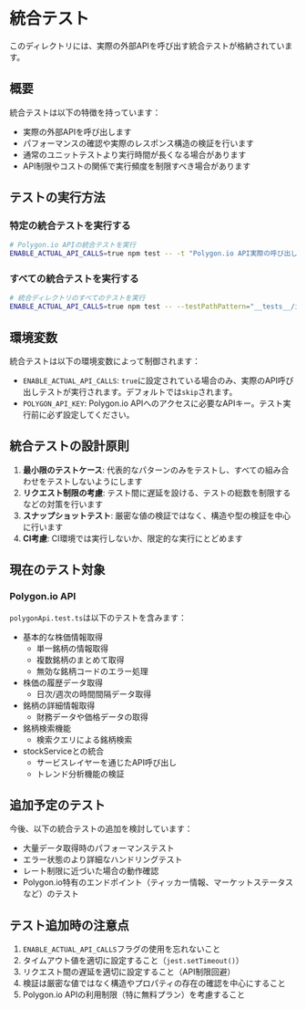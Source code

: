 # 統合テスト

このディレクトリには、実際の外部APIを呼び出す統合テストが格納されています。

## 概要

統合テストは以下の特徴を持っています：

- 実際の外部APIを呼び出します
- パフォーマンスの確認や実際のレスポンス構造の検証を行います
- 通常のユニットテストより実行時間が長くなる場合があります
- API制限やコストの関係で実行頻度を制限すべき場合があります

## テストの実行方法

### 特定の統合テストを実行する

```bash
# Polygon.io APIの統合テストを実行
ENABLE_ACTUAL_API_CALLS=true npm test -- -t "Polygon.io API実際の呼び出しテスト" --testPathPattern="polygonApi.test.ts"
```

### すべての統合テストを実行する

```bash
# 統合ディレクトリのすべてのテストを実行
ENABLE_ACTUAL_API_CALLS=true npm test -- --testPathPattern="__tests__/integration"
```

## 環境変数

統合テストは以下の環境変数によって制御されます：

- `ENABLE_ACTUAL_API_CALLS`: `true`に設定されている場合のみ、実際のAPI呼び出しテストが実行されます。デフォルトでは`skip`されます。
- `POLYGON_API_KEY`: Polygon.io APIへのアクセスに必要なAPIキー。テスト実行前に必ず設定してください。

## 統合テストの設計原則

1. **最小限のテストケース**: 代表的なパターンのみをテストし、すべての組み合わせをテストしないようにします
2. **リクエスト制限の考慮**: テスト間に遅延を設ける、テストの総数を制限するなどの対策を行います
3. **スナップショットテスト**: 厳密な値の検証ではなく、構造や型の検証を中心に行います
4. **CI考慮**: CI環境では実行しないか、限定的な実行にとどめます

## 現在のテスト対象

### Polygon.io API

`polygonApi.test.ts`は以下のテストを含みます：

- 基本的な株価情報取得
  - 単一銘柄の情報取得
  - 複数銘柄のまとめて取得
  - 無効な銘柄コードのエラー処理
- 株価の履歴データ取得
  - 日次/週次の時間間隔データ取得
- 銘柄の詳細情報取得
  - 財務データや価格データの取得
- 銘柄検索機能
  - 検索クエリによる銘柄検索
- stockServiceとの統合
  - サービスレイヤーを通じたAPI呼び出し
  - トレンド分析機能の検証

## 追加予定のテスト

今後、以下の統合テストの追加を検討しています：

- 大量データ取得時のパフォーマンステスト
- エラー状態のより詳細なハンドリングテスト
- レート制限に近づいた場合の動作確認
- Polygon.io特有のエンドポイント（ティッカー情報、マーケットステータスなど）のテスト

## テスト追加時の注意点

1. `ENABLE_ACTUAL_API_CALLS`フラグの使用を忘れないこと
2. タイムアウト値を適切に設定すること（`jest.setTimeout()`）
3. リクエスト間の遅延を適切に設定すること（API制限回避）
4. 検証は厳密な値ではなく構造やプロパティの存在の確認を中心にすること
5. Polygon.io APIの利用制限（特に無料プラン）を考慮すること